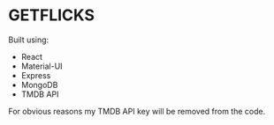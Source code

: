 # GETFLICKS

Built using: 
- React
- Material-UI
- Express
- MongoDB
- TMDB API

For obvious reasons my TMDB API key will be removed from the code. 
